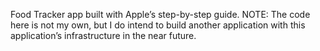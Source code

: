 Food Tracker app built with Apple’s step-by-step guide. NOTE: The code here is not my own, but I do intend to build another application with
this application’s infrastructure in the near future.
